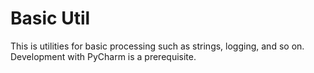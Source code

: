 # Basic Util
This is utilities for basic processing such as strings, logging, and so on.
Development with PyCharm is a prerequisite.